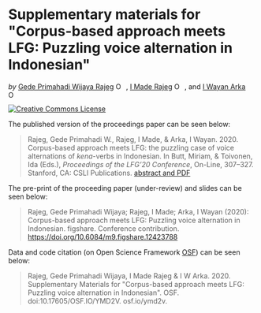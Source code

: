 # Supplementary materials for "Corpus-based approach meets LFG: Puzzling voice alternation in Indonesian"

<!-- badges: start -->
<!-- badges: end -->

*by* [Gede Primahadi Wijaya Rajeg](https://figshare.com/authors/Gede_Primahadi_Wijaya_Rajeg/1234749) <a itemprop="sameAs" content="https://orcid.org/0000-0002-2047-8621" href="https://orcid.org/0000-0002-2047-8621" target="orcid.widget" rel="noopener noreferrer" style="vertical-align:top;"><img src="https://orcid.org/sites/default/files/images/orcid_16x16.png" style="width:1em;margin-right:.5em;" alt="ORCID iD icon"></a>, [I Made Rajeg](https://figshare.com/authors/I_Made_Rajeg/4052377) <a itemprop="sameAs" content="https://orcid.org/0000-0001-8989-0203" href="https://orcid.org/0000-0001-8989-0203" target="orcid.widget" rel="noopener noreferrer" style="vertical-align:top;"><img src="https://orcid.org/sites/default/files/images/orcid_16x16.png" style="width:1em;margin-right:.5em;" alt="ORCID iD icon"></a>, and [I Wayan Arka](https://researchers.anu.edu.au/researchers/arka-iww) <a itemprop="sameAs" content="https://orcid.org/0000-0002-2819-6186" href="https://orcid.org/0000-0002-2819-6186" target="orcid.widget" rel="noopener noreferrer" style="vertical-align:top;"><img src="https://orcid.org/sites/default/files/images/orcid_16x16.png" style="width:1em;margin-right:.5em;" alt="ORCID iD icon"></a>

<a rel="license" href="http://creativecommons.org/licenses/by-nc-sa/4.0/"><img alt="Creative Commons License" style="border-width:0" src="https://i.creativecommons.org/l/by-nc-sa/4.0/88x31.png" /></a>

The published version of the proceedings paper can be seen below:

> Rajeg, Gede Primahadi W., Rajeg, I Made, & Arka, I Wayan. 2020. Corpus-based approach meets LFG: the puzzling case of voice alternations of *kena*-verbs in Indonesian. In Butt, Miriam, & Toivonen, Ida (Eds.), *Proceedings of the LFG’20 Conference*, On-Line, 307–327. Stanford, CA: CSLI Publications. [abstract and PDF](http://web.stanford.edu/group/cslipublications/cslipublications/LFG/LFG-2020/abstr-rra.shtml)

The pre-print of the proceeding paper (under-review) and slides can be seen below:

> Rajeg, Gede Primahadi Wijaya; Rajeg, I Made; Arka, I Wayan (2020): Corpus-based approach meets LFG: Puzzling voice alternation in Indonesian. figshare. Conference contribution. https://doi.org/10.6084/m9.figshare.12423788

Data and code citation (on Open Science Framework [OSF](https://osf.io/ymd2v/)) can be seen below:

> Rajeg, Gede Primahadi Wijaya, I Made Rajeg & I W Arka. 2020. Supplementary Materials for "Corpus-based approach meets LFG: Puzzling voice alternation in Indonesian". OSF. doi:10.17605/OSF.IO/YMD2V. osf.io/ymd2v.
